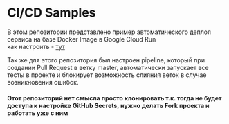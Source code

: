 # CI/CD Samples

В этом репозитории представлено пример автоматического деплоя сервиса на базе Docker Image в Google Cloud Run
<br/>как настроить - [тут](docs/gcr/GCR-SETUP.md)

Так же для этого репозитория был настроен pipeline, который при создании Pull Request в ветку master, автоматически 
запускает все тесты в проекте и блокирует возможность слияния веток в случае возникновения ошибок.

#### Этот репозиторий нет смысла просто клонировать т.к. тогда не будет доступа к настройке GitHub Secrets, нужно делать Fork проекта и работать уже с ним